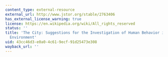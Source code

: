 ```yaml
---
content_type: external-resource
external_url: http://www.jstor.org/stable/2763406
has_external_license_warning: true
license: https://en.wikipedia.org/wiki/All_rights_reserved
status: ''
title: 'The City: Suggestions for the Investigation of Human Behavior in the City
  Environment'
uid: 43cc46d3-e0a0-4c61-9ecf-91d25473e308
wayback_url: ''
---
```


